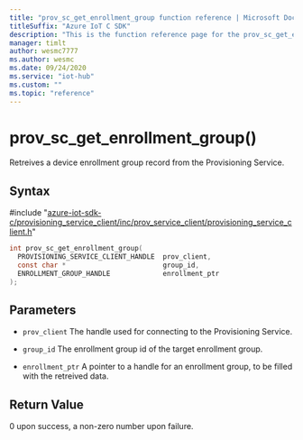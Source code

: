 ```yaml
---                             
title: "prov_sc_get_enrollment_group function reference | Microsoft Docs" 
titleSuffix: "Azure IoT C SDK"            
description: "This is the function reference page for the prov_sc_get_enrollment_group() function in the Azure IoT C SDK. This SDK is used with Azure IoT Hub and Azure IoT Hub Device Provisioning Service"            
manager: timlt                 
author: wesmc7777              
ms.author: wesmc               
ms.date: 09/24/2020                    
ms.service: "iot-hub"             
ms.custom: ""                
ms.topic: "reference"        
---                            
```


# prov_sc_get_enrollment_group()

Retreives a device enrollment group record from the Provisioning Service.

## Syntax

\#include "[azure-iot-sdk-c/provisioning_service_client/inc/prov_service_client/provisioning_service_client.h](../provisioning-service-client-h.md)"  
```C
int prov_sc_get_enrollment_group(
  PROVISIONING_SERVICE_CLIENT_HANDLE  prov_client,
  const char *                        group_id,
  ENROLLMENT_GROUP_HANDLE             enrollment_ptr
);
```

## Parameters
* `prov_client` The handle used for connecting to the Provisioning Service. 

* `group_id` The enrollment group id of the target enrollment group. 

* `enrollment_ptr` A pointer to a handle for an enrollment group, to be filled with the retreived data.

## Return Value
0 upon success, a non-zero number upon failure.

